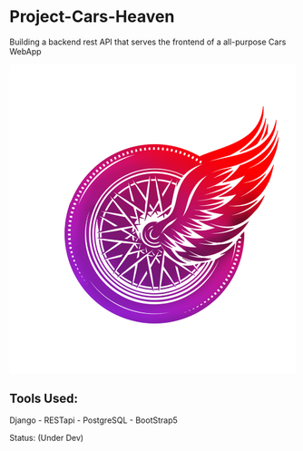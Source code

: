 # Project-Cars-Heaven
Building a backend rest API that serves the frontend of a all-purpose Cars WebApp

![Cars Heaven](https://github.com/Emad-Eldin-G/Cars-Heaven/blob/master/frontend/static/media/Cars-heaven-Logo.png "Cars Heaven Logo")

Tools Used:
-------------------
Django - RESTapi - PostgreSQL - BootStrap5

Status: (Under Dev)
